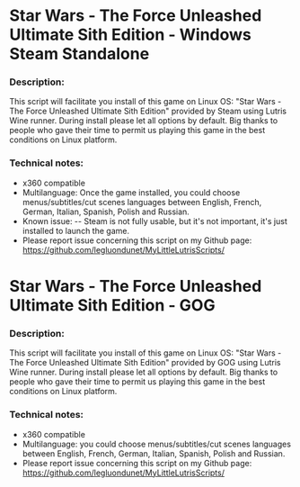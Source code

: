 # Star Wars - The Force Unleashed Ultimate Sith Edition - Windows Steam Standalone

### Description:
This script will facilitate you install of this game on Linux OS:
"Star Wars - The Force Unleashed Ultimate Sith Edition" provided by Steam using Lutris Wine runner.
During install please let all options by default.
Big thanks to people who gave their time to permit us playing this game in the best conditions on Linux platform.


### Technical notes:
- x360 compatible
- Multilanguage: Once the game installed, you could choose menus/subtitles/cut scenes languages between English, French, German, Italian, Spanish, Polish and Russian.
- Known issue: 
-- Steam is not fully usable, but it's not important, it's just installed to launch the game. 
- Please report issue concerning this script on my Github page:
https://github.com/legluondunet/MyLittleLutrisScripts/


# Star Wars - The Force Unleashed Ultimate Sith Edition - GOG

### Description:
This script will facilitate you install of this game on Linux OS:
"Star Wars - The Force Unleashed Ultimate Sith Edition" provided by GOG using Lutris Wine runner.
During install please let all options by default.
Big thanks to people who gave their time to permit us playing this game in the best conditions on Linux platform.


### Technical notes:
- x360 compatible
- Multilanguage: you could choose menus/subtitles/cut scenes languages between English, French, German, Italian, Spanish, Polish and Russian.
- Please report issue concerning this script on my Github page:
https://github.com/legluondunet/MyLittleLutrisScripts/
